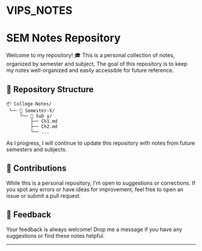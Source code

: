 # VIPS_NOTES

# SEM Notes Repository

Welcome to my repository! 🎓 This is a personal collection of notes, organized by semester and subject, The goal of this repository is to keep my notes well-organized and easily accessible for future reference.

## 📂 Repository Structure
```
📦 College-Notes/
 └── 📂 Semester-X/   
     └── 📂 Sub y/   
         ├── Ch1.md      
         ├── Ch2.md      
         └── ...
```

As I progress, I will continue to update this repository with notes from future semesters and subjects.

## 🤝 Contributions

While this is a personal repository, I'm open to suggestions or corrections. If you spot any errors or have ideas for improvement, feel free to open an issue or submit a pull request.

## 📩 Feedback

Your feedback is always welcome! Drop me a message if you have any suggestions or find these notes helpful.

---

